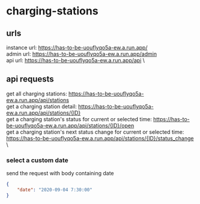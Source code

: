# charging-stations

## urls
instance url: https://has-to-be-uouflyqo5a-ew.a.run.app/ \
admin url: https://has-to-be-uouflyqo5a-ew.a.run.app/admin \
api url: https://has-to-be-uouflyqo5a-ew.a.run.app/api \

## api requests
get all charging stations: https://has-to-be-uouflyqo5a-ew.a.run.app/api/stations \
get a charging station detail: https://has-to-be-uouflyqo5a-ew.a.run.app/api/stations/{ID} \
get a charging station's status for current or selected time: https://has-to-be-uouflyqo5a-ew.a.run.app/api/stations/{ID}/open \
get a charging station's next status change for current or selected time: https://has-to-be-uouflyqo5a-ew.a.run.app/api/stations/{ID}/status_change \

### select a custom date
send the request with body containing date
```json
{
    "date": "2020-09-04 7:30:00"
}
```